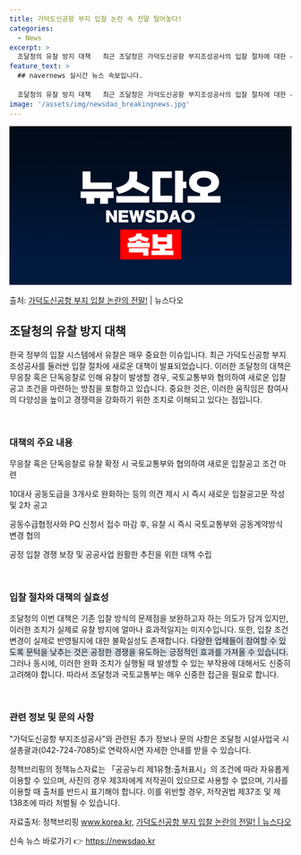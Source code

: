 ```yaml
---
title: 가덕도신공항 부지 입찰 논란 속 전말 털어놓다!
categories:
  - News
excerpt: >
  조달청의 유찰 방지 대책   최근 조달청은 가덕도신공항 부지조성공사의 입찰 절차에 대한 새로운 대책을 발표했…
feature_text: >
  ## navernews 실시간 뉴스 속보입니다.

  조달청의 유찰 방지 대책   최근 조달청은 가덕도신공항 부지조성공사의 입찰 절차에 대한 새로운 대책을 발표했…
image: '/assets/img/newsdao_breakingnews.jpg'
---
```


![뉴스다오 속보](/assets/img/newsdao_breakingnews.jpg)

<p>출처: <a href="https://newsdao.kr/4116" rel="dofollow">가덕도신공항 부지 입찰 논란의 전말!</a> | 뉴스다오</p>

<h2 data-ke-size="size26">조달청의 유찰 방지 대책</h2>
한국 정부의 입찰 시스템에서 유찰은 매우 중요한 이슈입니다. 최근 가덕도신공항 부지조성공사를 둘러싼 입찰 절차에 새로운 대책이 발표되었습니다. 이러한 조달청의 대책은 무응찰 혹은 단독응찰로 인해 유찰이 발생할 경우, 국토교통부와 협의하여 새로운 입찰공고 조건을 마련하는 방침을 포함하고 있습니다. 중요한 것은, 이러한 움직임은 참여사의 다양성을 높이고 경쟁력을 강화하기 위한 조치로 이해되고 있다는 점입니다.

<p data-ke-size="size16">&nbsp;</p>

<h3>대책의 주요 내용</h3>
<p data-ke-size="size16">무응찰 혹은 단독응찰로 유찰 확정 시 국토교통부와 협의하여 새로운 입찰공고 조건 마련</p>
<p data-ke-size="size16">10대사 공동도급을 3개사로 완화하는 등의 의견 제시 시 즉시 새로운 입찰공고문 작성 및 2차 공고</p>
<p data-ke-size="size16">공동수급협정사와 PQ 신청서 접수 마감 후, 유찰 시 즉시 국토교통부와 공동계약방식 변경 협의</p>
<p data-ke-size="size16">공정 입찰 경쟁 보장 및 공공사업 원활한 추진을 위한 대책 수립</p>

<p data-ke-size="size16">&nbsp;</p>

<h3>입찰 절차와 대책의 실효성</h3>
조달청의 이번 대책은 기존 입찰 방식의 문제점을 보완하고자 하는 의도가 담겨 있지만, 이러한 조치가 실제로 유찰 방지에 얼마나 효과적일지는 미지수입니다. 또한, 입찰 조건 변경이 실제로 반영될지에 대한 불확실성도 존재합니다. <span style="background-color: #21538527;">다양한 업체들이 참여할 수 있도록 문턱을 낮추는 것은 공정한 경쟁을 유도하는 긍정적인 효과를 가져올 수 있습니다.</span> 그러나 동시에, 이러한 완화 조치가 실행될 때 발생할 수 있는 부작용에 대해서도 신중히 고려해야 합니다. 따라서 조달청과 국토교통부는 매우 신중한 접근을 필요로 합니다.

<p data-ke-size="size16">&nbsp;</p>

<h3>관련 정보 및 문의 사항</h3>
"가덕도신공항 부지조성공사"와 관련된 추가 정보나 문의 사항은 조달청 시설사업국 시설총괄과(042-724-7085)로 연락하시면 자세한 안내를 받을 수 있습니다.

정책브리핑의 정책뉴스자료는 「공공누리 제1유형:출처표시」의 조건에 따라 자유롭게 이용할 수 있으며, 사진의 경우 제3자에게 저작권이 있으므로 사용할 수 없으며, 기사를 이용할 때 출처를 반드시 표기해야 합니다. 이를 위반할 경우, 저작권법 제37조 및 제138조에 따라 처벌될 수 있습니다.

자료출처: 정책브리핑 www.korea.kr, <a href="https://newsdao.kr/4116">가덕도신공항 부지 입찰 논란의 전말! | 뉴스다오</a> 

신속 뉴스 바로가기 👉 <a href="https://newsdao.kr" rel="dofollow">https://newsdao.kr</a>


